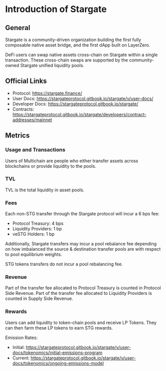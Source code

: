 # Introduction of Stargate

## General

Stargate is a community-driven organization building the first fully composable native asset bridge, and the first dApp built on LayerZero.

DeFi users can swap native assets cross-chain on Stargate within a single transaction. These cross-chain swaps are supported by the community-owned Stargate unified liquidity pools.

## Official Links

- Protocol: https://stargate.finance/
- User Docs: https://stargateprotocol.gitbook.io/stargate/v/user-docs/
- Developer Docs: https://stargateprotocol.gitbook.io/stargate/
- Contracts: https://stargateprotocol.gitbook.io/stargate/developers/contract-addresses/mainnet

## Metrics

### Usage and Transactions

Users of Multichain are people who either transfer assets across blockchains or provide liquidity to the pools.

### TVL

TVL is the total liquidity in asset pools.

### Fees

Each non-STG transfer through the Stargate protocol will incur a 6 bps fee:

- Protocol Treasury: 4 bps
- Liquidity Providers: 1 bp
- veSTG Holders: 1 bp

Additionally, Stargate transfers may incur a pool rebalance fee depending on how imbalanced the source & destination transfer pools are with respect to pool equilibrium weights.

STG tokens transfers do not incur a pool rebalancing fee.

### Revenue

Part of the transfer fee allocated to Protocol Treasury is counted in Protocol Side Revenue.
Part of the transfer fee allocated to Liquidity Providers is counted in Supply Side Revenue.

### Rewards

Users can add liquidity to token-chain pools and receive LP Tokens. They can then farm these LP tokens to earn STG rewards.

Emission Rates:

- Initial: https://stargateprotocol.gitbook.io/stargate/v/user-docs/tokenomics/initial-emissions-program
- Current: https://stargateprotocol.gitbook.io/stargate/v/user-docs/tokenomics/ongoing-emissions-model
